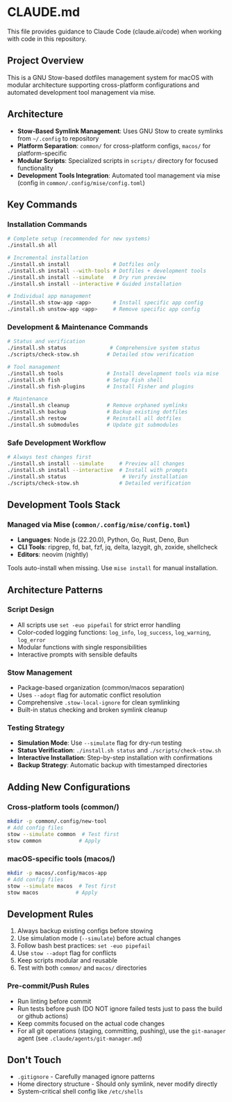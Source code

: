 # CLAUDE.md

This file provides guidance to Claude Code (claude.ai/code) when working with code in this repository.

## Project Overview
This is a GNU Stow-based dotfiles management system for macOS with modular architecture supporting cross-platform configurations and automated development tool management via mise.

## Architecture
- **Stow-Based Symlink Management**: Uses GNU Stow to create symlinks from `~/.config` to repository
- **Platform Separation**: `common/` for cross-platform configs, `macos/` for platform-specific
- **Modular Scripts**: Specialized scripts in `scripts/` directory for focused functionality
- **Development Tools Integration**: Automated tool management via mise (config in `common/.config/mise/config.toml`)

## Key Commands

### Installation Commands
```bash
# Complete setup (recommended for new systems)
./install.sh all

# Incremental installation
./install.sh install              # Dotfiles only
./install.sh install --with-tools # Dotfiles + development tools
./install.sh install --simulate   # Dry run preview
./install.sh install --interactive # Guided installation

# Individual app management
./install.sh stow-app <app>       # Install specific app config
./install.sh unstow-app <app>     # Remove specific app config
```

### Development & Maintenance Commands
```bash
# Status and verification
./install.sh status              # Comprehensive system status
./scripts/check-stow.sh         # Detailed stow verification

# Tool management
./install.sh tools              # Install development tools via mise
./install.sh fish               # Setup Fish shell
./install.sh fish-plugins       # Install Fisher and plugins

# Maintenance
./install.sh cleanup            # Remove orphaned symlinks
./install.sh backup             # Backup existing dotfiles
./install.sh restow             # Reinstall all dotfiles
./install.sh submodules         # Update git submodules
```

### Safe Development Workflow
```bash
# Always test changes first
./install.sh install --simulate     # Preview all changes
./install.sh install --interactive  # Install with prompts
./install.sh status                  # Verify installation
./scripts/check-stow.sh             # Detailed verification
```

## Development Tools Stack

### Managed via Mise (`common/.config/mise/config.toml`)
- **Languages**: Node.js (22.20.0), Python, Go, Rust, Deno, Bun
- **CLI Tools**: ripgrep, fd, bat, fzf, jq, delta, lazygit, gh, zoxide, shellcheck
- **Editors**: neovim (nightly)

Tools auto-install when missing. Use `mise install` for manual installation.

## Architecture Patterns

### Script Design
- All scripts use `set -euo pipefail` for strict error handling
- Color-coded logging functions: `log_info`, `log_success`, `log_warning`, `log_error`
- Modular functions with single responsibilities
- Interactive prompts with sensible defaults

### Stow Management
- Package-based organization (common/macos separation)
- Uses `--adopt` flag for automatic conflict resolution
- Comprehensive `.stow-local-ignore` for clean symlinking
- Built-in status checking and broken symlink cleanup

### Testing Strategy
- **Simulation Mode**: Use `--simulate` flag for dry-run testing
- **Status Verification**: `./install.sh status` and `./scripts/check-stow.sh`
- **Interactive Installation**: Step-by-step installation with confirmations
- **Backup Strategy**: Automatic backup with timestamped directories

## Adding New Configurations

### Cross-platform tools (common/)
```bash
mkdir -p common/.config/new-tool
# Add config files
stow --simulate common  # Test first
stow common            # Apply
```

### macOS-specific tools (macos/)
```bash
mkdir -p macos/.config/macos-app
# Add config files
stow --simulate macos  # Test first
stow macos            # Apply
```

## Development Rules
1. Always backup existing configs before stowing
2. Use simulation mode (`--simulate`) before actual changes
3. Follow bash best practices: `set -euo pipefail`
4. Use `stow --adopt` flag for conflicts
5. Keep scripts modular and reusable
6. Test with both `common/` and `macos/` directories

### Pre-commit/Push Rules
- Run linting before commit
- Run tests before push (DO NOT ignore failed tests just to pass the build or github actions)
- Keep commits focused on the actual code changes
- For all git operations (staging, committing, pushing), use the `git-manager` agent (see `.claude/agents/git-manager.md`)

## Don't Touch
- `.gitignore` - Carefully managed ignore patterns
- Home directory structure - Should only symlink, never modify directly
- System-critical shell config like `/etc/shells`
